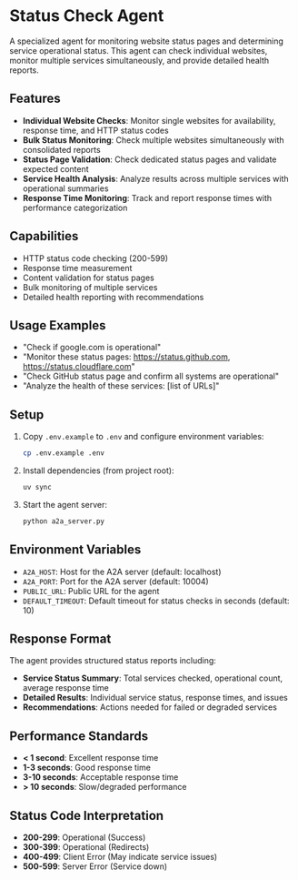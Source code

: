 # Status Check Agent

A specialized agent for monitoring website status pages and determining service operational status. This agent can check individual websites, monitor multiple services simultaneously, and provide detailed health reports.

## Features

- **Individual Website Checks**: Monitor single websites for availability, response time, and HTTP status codes
- **Bulk Status Monitoring**: Check multiple websites simultaneously with consolidated reports
- **Status Page Validation**: Check dedicated status pages and validate expected content
- **Service Health Analysis**: Analyze results across multiple services with operational summaries
- **Response Time Monitoring**: Track and report response times with performance categorization

## Capabilities

- HTTP status code checking (200-599)
- Response time measurement
- Content validation for status pages
- Bulk monitoring of multiple services
- Detailed health reporting with recommendations

## Usage Examples

- "Check if google.com is operational"
- "Monitor these status pages: https://status.github.com, https://status.cloudflare.com"
- "Check GitHub status page and confirm all systems are operational"
- "Analyze the health of these services: [list of URLs]"

## Setup

1. Copy `.env.example` to `.env` and configure environment variables:
   ```bash
   cp .env.example .env
   ```

2. Install dependencies (from project root):
   ```bash
   uv sync
   ```

3. Start the agent server:
   ```bash
   python a2a_server.py
   ```

## Environment Variables

- `A2A_HOST`: Host for the A2A server (default: localhost)
- `A2A_PORT`: Port for the A2A server (default: 10004)
- `PUBLIC_URL`: Public URL for the agent
- `DEFAULT_TIMEOUT`: Default timeout for status checks in seconds (default: 10)

## Response Format

The agent provides structured status reports including:

- **Service Status Summary**: Total services checked, operational count, average response time
- **Detailed Results**: Individual service status, response times, and issues
- **Recommendations**: Actions needed for failed or degraded services

## Performance Standards

- **< 1 second**: Excellent response time
- **1-3 seconds**: Good response time
- **3-10 seconds**: Acceptable response time
- **> 10 seconds**: Slow/degraded performance

## Status Code Interpretation

- **200-299**: Operational (Success)
- **300-399**: Operational (Redirects)
- **400-499**: Client Error (May indicate service issues)
- **500-599**: Server Error (Service down)
